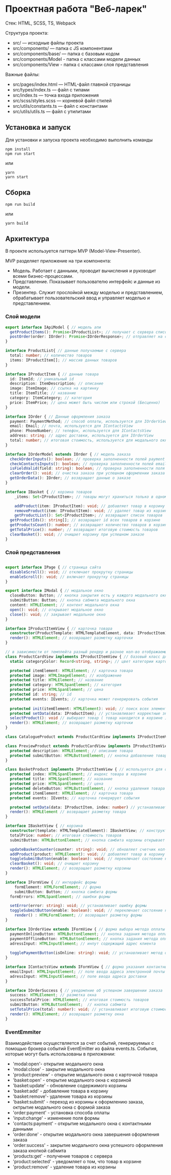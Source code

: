 # Проектная работа "Веб-ларек"

Стек: HTML, SCSS, TS, Webpack

Структура проекта:
- src/ — исходные файлы проекта
- src/components/ — папка с JS компонентами
- src/components/base/ — папка с базовым кодом
- src/components/Model - папка с классами модели данных
- src/components/View - папка с классами слоя представления

Важные файлы:
- src/pages/index.html — HTML-файл главной страницы
- src/types/index.ts — файл с типами
- src/index.ts — точка входа приложения
- src/scss/styles.scss — корневой файл стилей
- src/utils/constants.ts — файл с константами
- src/utils/utils.ts — файл с утилитами

## Установка и запуск
Для установки и запуска проекта необходимо выполнить команды

```
npm install
npm run start
```

или

```
yarn
yarn start
```
## Сборка

```
npm run build
```

или

```
yarn build
```

## Архитектура 
В проекте используется паттерн MVP (Model-View-Presenter).

MVP разделяет приложение на три компонента:
- Модель. Работает с данными, проводит вычисления и руководит всеми бизнес-процессами. 
- Представление. Показывает пользователю интерфейс и данные из модели. 
- Презентер. Служит прослойкой между моделью и представлением, обрабатывает пользовательский ввод и управляет моделью и представлением.

### Слой модели

```ts
export interface IApiModel { // модель апи
  getProductItems(): Promise<IProductList>; // получает с сервера список товаров
  postOrder(order: IOrder): Promise<IOrderResponse>; // отправляет на сервер данные о заказе
}

interface ProductList{ // данные получаемые с сервера
  total: number; // количество товаров
  items: IProductItem[]; // массив данных товаров
}

interface IProductItem { // данные товара
  id: ItemId; // уникальный id 
  description: ItemDescription; // описание
  image: ItemImage; // ссылка на картинку 
  title: ItemTitle; // название 
  category: ItemCategory; // категория 
  price: ItemPrice; // цена может быть числом или строкой (Бесценно)
}

interface IOrder { // Данные оформления заказа
  payment: PaymentMethod; // способ оплаты, используется для IOrderView
  email: Email; // почта, используется для IContactsView
  phone: PhoneNumber; // телефон, используется для IContactsView
  address: string; // адрес доставки, используется для IOrderView
  total: number; // итоговая стоимость, используется для модального окна при успешной оплате
}

interface IOrderModel extends IOrder { // модель заказа 
  checkOrderInputs(): boolean; // проверка заполненности полей payment и address
  checkContactsInputs(): boolean; // проверка заполненности полей email и phone
  isFieldValid(field: string): boolean; // проверка заполненности поля
  clearOrder(): void; // очистка заказа при успешном оформлении заказа 
  getOrderData(): IOrder; // возвращает данные о заказе
}

interface IBasket { // корзина товаров
	_items: Set<IProductItem>; // товары могут храниться только в одном экземпляре

	addProduct(item: IProductItem): void; // добавляет товар в корзину
	removeProduct(item: IProductItem): void; // удаляет товар из корзины
	getProductList(): Set<IProductItem>; // возвращает список товаров
  getProductIds(): string[]; // возвращает id всех товаров в корзине
  getProductsCount(): number; // возвращает количество товаров в корзине
  getTotalPrice(): number; // возвращает итоговую стоимость товаров 
  clearBasket(): void; // очищает корзину при успешном заказе
}
```
### Слой представления 
```ts

export interface IPage { // страница сайта
  disableScroll(): void; // отключает прокрутку страницы 
  enableScroll(): void; // включает прокрутку страницы 
}

export interface IModal { // модальное окно
  closeButton: Button; // кнопка закрытия есть у каждого модального окна
  submitButton: Button; // кнопка сабмита модального окна
  content: HTMLElement; // контент модального окна
  open(): void; // открывает модальное окно
  close(): void; // закрывает модальное окно
}

interface IProductItemView { // карточка товара 
  constructor(ProductTemplate: HTMLTemplateElement, data: IProductItem): IProductItemView; // конструктор карточки
  render(): HTMLElement; // возвращает разметку карточки
}

// в зависимости от темплейта разный рендер и разное кол-во отображаемых данных
class ProductCardView implements IProductItemView { // базовый класс для CatalogueProduct и PreviewProduct
  static categoryColor: Record<string, string>; // цвет категории карточки (название: hex-код)

  protected itemElement: HTMLElement; // карточка товара
  protected image: HTMLImageElement; // изображение 
  protected title: HTMLElement; // название 
  protected category: HTMLSpanElement; // категория 
  protected price: HTMLSpanElement; // цена
  protected id: string; // id 
  protected events: IEvents; // карточка может генерировать события 
  
  protected init(itemElement: HTMLElement): void; // поиск всех элементов карточки
  protected setData(data: IProductItem); // устанавливает корректные значения каждому элементу карточки
  selectProduct(): void // выбирает товар ( товар находится в корзине )
  render(): HTMLElement; // возвращает разметку карточки
}

class CatalogueProduct extends ProductCardView implements IProductItemView {} // отображение карточки в каталоге товаров

class PreviewProduct extends ProductCardView implements IProductItemView { // используется для отображения карточки в модальном окне
  protected description: HTMLElement; // описание товара
  protected submitButton: HTMLButtonElement; // кнопка добавление товара в корзину
}

class BasketProduct implements IProductItemView { // используется для отображения карточки в корзине
  protected index: HTMLSpanElement; // индекс товара в корзине
  protected title: HTMLSpanElement; // название 
  protected price: HTMLSpanElement; // цена 
  protected deleteButton: HTMLButtonElement; // кнопка удаления товара из корзины
  protected itemElement: HTMLElement; // карточка товара
  protected events: IEvents; // карточка генерирует события

  protected setData(data: IProductItem, index: number) // устанавливает название карточки, ее позицию в корзине и цену
  render(): HTMLElement // возвращает разметку товара
}

interface IBasketView { // корзина 
  constructor(template: HTMLTemplateElement): IBasketView; // конструктор корзины
  totalPrice: number; // итоговая стоимость товаров
  submitButton: HTMLButtonElement; // кнопка самбита корзины открывает форму заказа

  updateBasketCounter(counter: string): void; // обновляет счетчик кол-ва товаров в корзине
  addProduct(product: HTMLElement): void; // добавляет товар в корзину
  toggleSubmitButton(enable: boolean): void; // переключает состояние кнопки оформление заказа
  clearBasket(): void; // очищает корзину
  render(): HTMLElement; // возвращает разметку корзины
}

interface IFormView { // интерфейс формы
	formElement: HTMLFormElement; // форма 
	submitButton: Button; // кнопка самбита формы
  formErrors: HTMLSpanElement; // ошибки формы 

  setError(error: string): void; // устанавливает ошибку формы
  toggleSubmitButton(enable: boolean): void; // переключает состояние кнопки сабмита формы
	render() : HTMLFormElement; // возвращает разметку формы
}

interface IOrderView extends IFormView { // форма выбора метода оплаты и указания адреса доставки
  paymentOnlineButton: HTMLButtonElement; // кнопка задания метода оплаты онлайн
  paymentOfflineButton: HTMLButtonElement; // кнопка задания метода оплаты при получении 
  adressInput: HTMLInputElement; // инпут содержащий адрес клиента
 
  togglePaymentButton(isOnline: string): void; // устанавливает метод оплаты 
}

interface IContactsView extends IFormView { // форма указания контактных данных
  emailInput: HTMLInputElement; // поле ввода адреса электронной почты 
  adressInput: HTMLInputElement; // поле ввода адреса доставки 
}

interface IOrderSuccess { // уведомлние об успешном завершении заказа
  success: HTMLElement; // разметка окна 
  successTotalPrice: HTMLElement; // итоговая стоимость товаров
  submitButton: HTMLButtonElement;  // кнопка сабмита 
  setTotalPrice(total: number): void; // устанавливает итоговую стоимость
  render(): HTMLElement; // возвращает разметку окна 
}
```
### EventEmmiter

Взаимодействие осуществляется за счет событий, генерируемых с помощью брокера событий EventEmitter из файла events.ts. 
События, которые могут быть использованы в приложении:

- 'modal:open'- открытие модального окна
- 'modal:close' - закрытие модального окна 
- 'product:preview' - открытие модального окна с карточкой товара 
- 'basket:open' - открытие модального окна с корзиной 
- 'basket:update' - обновление содержимого корзины
- 'basket:add' - добавление товара в корзину
- 'basket:remove'- удаление товара из корзины 
- 'basket:submit' - переход из корзины к оформлению заказа, октрытие модального окна с формой заказа
- 'order:payment' - установка способа оплаты 
- 'input:change' - изменение поля формы
- 'contacts:payment' - открытие модального окна с контактными данными 
- 'order:done' - открытие модального окна завершения оформления заказа 
- 'order:success' - закрытие модального окна успешного оформления заказа кнопкой сабмита 
- 'products:get' - получение товаров с сервера
- 'product:selected' - уведомляет о том, что товар в корзине
- 'product:remove' - удаление товара из корзины
